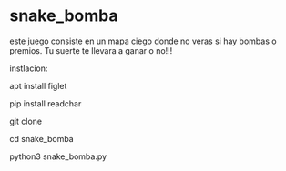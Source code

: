 # snake_bomba
este juego consiste en un mapa ciego  donde no veras si hay bombas o premios.  Tu suerte te llevara a ganar o no!!!

instlacion:

apt install figlet

pip install readchar

git clone 

cd snake_bomba

python3 snake_bomba.py
